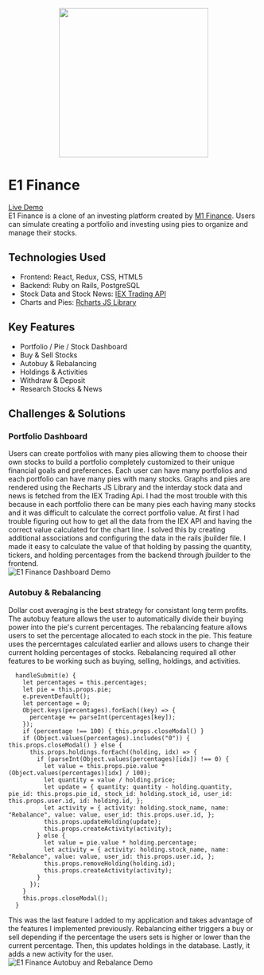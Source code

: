 <p align="center">
  <img width="300" height="300" src="https://i.imgur.com/Qlg10Fz.png">
</p>  

# E1 Finance

[Live Demo](https://e1finance.herokuapp.com/#/)  
E1 Finance is a clone of an investing platform created by [M1 Finance](https://www.m1finance.com/). Users can simulate creating a portfolio and investing using pies to organize and manage their stocks. 

## Technologies Used
* Frontend: React, Redux, CSS, HTML5
* Backend: Ruby on Rails, PostgreSQL
* Stock Data and Stock News: [IEX Trading API](https://iexcloud.io/)
* Charts and Pies: [Rcharts JS Library](http://recharts.org/en-US/)

## Key Features
* Portfolio / Pie / Stock Dashboard
* Buy & Sell Stocks
* Autobuy & Rebalancing
* Holdings & Activities
* Withdraw & Deposit
* Research Stocks & News  

## Challenges & Solutions
### Portfolio Dashboard
Users can create portfolios with many pies allowing them to choose their own stocks to build a portfolio completely customized to their unique financial goals and preferences. Each user can have many portfolios and each portfolio can have many pies with many stocks. Graphs and pies are rendered using the Recharts JS Library and the interday stock data and news is fetched from the IEX Trading Api. I had the most trouble with this because in each portfolio there can be many pies each having many stocks and it was difficult to calculate the correct portfolio value. At first I had trouble figuring out how to get all the data from the IEX API and having the correct value calculated for the chart line. I solved this by creating additional associations and configuring the data in the rails jbuilder file. I made it easy to calculate the value of that holding by passing the quantity, tickers, and holding percentages from the backend through jbuilder to the frontend.  
![E1 Finance Dashboard Demo](https://i.imgur.com/lbHPV8D.gif)

### Autobuy & Rebalancing
Dollar cost averaging is the best strategy for consistant long term profits. The autobuy feature allows the user to automatically divide their buying power into the pie's current percentages. The rebalancing feature allows users to set the percentage allocated to each stock in the pie. This feature uses the percerntages calculated earlier and allows users to change their current holding percentages of stocks. Rebalancing required all other features to be working such as buying, selling, holdings, and activities.  
```
  handleSubmit(e) {
    let percentages = this.percentages;
    let pie = this.props.pie;
    e.preventDefault();
    let percentage = 0;
    Object.keys(percentages).forEach((key) => {
      percentage += parseInt(percentages[key]);
    });
    if (percentage !== 100) { this.props.closeModal() }
    if (Object.values(percentages).includes("0")) { this.props.closeModal() } else {
      this.props.holdings.forEach((holding, idx) => {
        if (parseInt(Object.values(percentages)[idx]) !== 0) {
          let value = this.props.pie.value * (Object.values(percentages)[idx] / 100);
          let quantity = value / holding.price;
          let update = { quantity: quantity - holding.quantity, pie_id: this.props.pie_id, stock_id: holding.stock_id, user_id: this.props.user.id, id: holding.id, };
          let activity = { activity: holding.stock_name, name: "Rebalance", value: value, user_id: this.props.user.id, };
          this.props.updateHolding(update);
          this.props.createActivity(activity);
        } else {
          let value = pie.value * holding.percentage;
          let activity = { activity: holding.stock_name, name: "Rebalance", value: value, user_id: this.props.user.id, };
          this.props.removeHolding(holding.id);
          this.props.createActivity(activity);
        }
      });
    }
    this.props.closeModal();
  }
  ```  
  This was the last feature I added to my application and takes advantage of the features I implemented previously. Rebalancing either triggers a buy or sell depending if the percentage the users sets is higher or lower than the current percentage. Then, this updates holdings in the database. Lastly, it adds a new activity for the user.  
![E1 Finance Autobuy and Rebalance Demo](https://i.imgur.com/QdiFT8u.gif)
